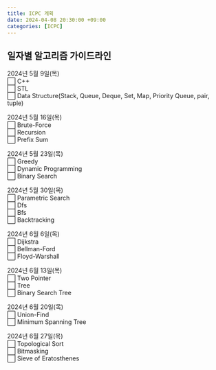 ```yaml
---
title: ICPC 계획
date: 2024-04-08 20:30:00 +09:00
categories: [ICPC]
---
```


## **일자별 알고리즘 가이드라인**
2024년 5월 9일(목)
<br>
⬜ C++
<br>
⬜ STL
<br>
⬜ Data Structure(Stack, Queue, Deque, Set, Map, Priority Queue, pair, tuple)
<br>

2024년 5월 16일(목)
<br>
⬜ Brute-Force
<br>
⬜ Recursion
<br>
⬜ Prefix Sum
<br>

2024년 5월 23일(목)
<br>
⬜ Greedy
<br>
⬜ Dynamic Programming
<br>
⬜ Binary Search
<br>

2024년 5월 30일(목)
<br>
⬜ Parametric Search
<br>
⬜ Dfs
<br>
⬜ Bfs
<br>
⬜ Backtracking
<br>

2024년 6월 6일(목)
<br>
⬜ Dijkstra
<br>
⬜ Bellman-Ford
<br>
⬜ Floyd-Warshall
<br>

2024년 6월 13일(목)
<br>
⬜ Two Pointer
<br>
⬜ Tree
<br>
⬜ Binary Search Tree
<br>

2024년 6월 20일(목)
<br>
⬜ Union-Find
<br>
⬜ Minimum Spanning Tree
<br>

2024년 6월 27일(목)
<br>
⬜ Topological Sort
<br>
⬜ Bitmasking
<br>
⬜ Sieve of Eratosthenes
<br>